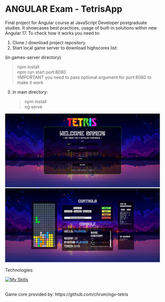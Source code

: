 # ANGULAR Exam - TetrisApp

Final project for Angular course at JavaScript Developer postgraduate studies. It showcases best practices, usage of built-in solutions within new Angular 17.
To check how it works you need to:

1. Clone / download project repository.
2. Start local game server to download highscores list:

(in games-server directory)

> npm install
> <br>
> npm run start port:8080
> <br>
> !IMPORTANT you need to pass optional argument for port:8080 to make it work

3. In main directory:
   > npm install
   > <br>
   > ng serve

![screenshot](./intro.png)
![screenshot](./game.png)

Technologies:
<br>

[![My Skills](https://skillicons.dev/icons?i=html,css,ts,angular)](https://skillicons.dev)

<br>
Game core provided by: https://github.com/chrum/ngx-tetris
